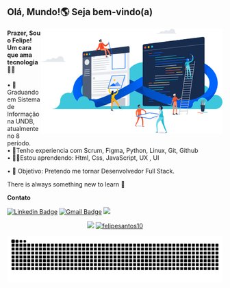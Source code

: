 ## Olá, Mundo!🌎 Seja bem-vindo(a)

<img align="right" src="https://github.com/felipesantos10/felipesantos10/blob/master/image.png" width="425"/>

#### Prazer, Sou o Felipe! Um cara que ama tecnologia  👨‍💻
  
• 🎒Graduando em Sistema de Informação na UNDB, atualmente no 8 período.  
• 💜Tenho experiencia com Scrum, Figma, Python, Linux, Git, Github  
• 👨‍💻Estou aprendendo: Html, Css, JavaScript, UX , UI 
  
• 🎯 Objetivo: Pretendo me tornar Desenvolvedor Full Stack.  
  
There is always something new to learn  🚀 

**Contato**

[![Linkedin Badge](https://img.shields.io/badge/-LinkedIn-blue?style=flat-square&logo=Linkedin&logoColor=white&link=https://www.linkedin.com/in/luis-felipe-5623a8197/)](https://www.linkedin.com/in/luis-felipe-santos-silva-5623a8197/)  [![Gmail Badge](https://img.shields.io/badge/-Gmail-c14438?style=flat-square&logo=Gmail&logoColor=white&link=mailtofelipedev.ti@gmail.com)](mailto:felipedev.ti@gmail.com)  [![](https://img.shields.io/badge/-Rocketseat-purple?style=flat-square&logo=&logoColor=white&link=https://https://app.rocketseat.com.br/me/felipesantos)](https://app.rocketseat.com.br/me/felipesantos)
<p align = "center">
  <a href="https://github.com/felipesantos10"><img src="https://github-readme-stats.vercel.app/api/top-langs/?username=felipesantos10&layout=compact&theme=dark"/></a> 
  <a href="https://github.com/felipesantos10"><img src="https://github-readme-stats.vercel.app/api?username=felipesantos10&show_icons=true&theme=dark&include_all_commits=true&count_private=true" alt="felipesantos10"/></a>
</p> 

![Snake animation](https://github.com/felipesantos10/felipesantos10/blob/master/snake.svg)
 
  

 

